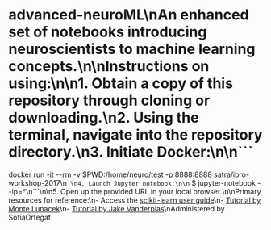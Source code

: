 
# advanced-neuroML\nAn enhanced set of notebooks introducing neuroscientists to machine learning concepts.\n\nInstructions on using:\n\n1. Obtain a copy of this repository through cloning or downloading.\n2. Using the terminal, navigate into the repository directory.\n3. Initiate Docker:\n\n```
docker run -it --rm  -v $PWD:/home/neuro/test -p 8888:8888 satra/ibro-workshop-2017\n```
\n4. Launch Jupyter notebook:\n\n```
$ jupyter-notebook --ip=*\n```\n\n5. Open up the provided URL in your local browser.\n\nPrimary resources for reference:\n- Access the [scikit-learn user guide](http://scikit-learn.org/stable/user_guide.html)\n- [Tutorial by Monte Lunacek](https://github.com/mlunacek/meetup_data_science_2016)\n- [Tutorial by Jake Vanderplas](https://github.com/jakevdp/sklearn_tutorial)\nAdministered by SofiaOrtegat